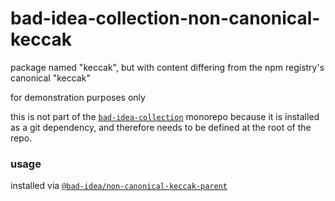 # bad-idea-collection-non-canonical-keccak

package named "keccak", but with content differing from the npm registry's canonical "keccak"

for demonstration purposes only

this is not part of the [`bad-idea-collection`](https://github.com/lavamoat/bad-idea-collection) monorepo because it is installed as a git dependency, and therefore needs to be defined at the root of the repo.

### usage

installed via [`@bad-idea/non-canonical-keccak-parent`](https://github.com/LavaMoat/bad-idea-collection/tree/master/packages/non-canonical-keccak-parent)